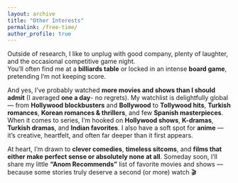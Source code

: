 ```yaml
---
layout: archive
title: "Other Interests"
permalink: /free-time/
author_profile: true
---
```



Outside of research, I like to unplug with good company, plenty of laughter, and the occasional competitive game night.  
You’ll often find me at a **billiards table** or locked in an intense **board game**, pretending I’m not keeping score.  

And yes, I’ve probably watched **more movies and shows than I should admit** (I averaged **one a day**-  no regrets). My watchlist is delightfully global — from **Hollywood blockbusters** and **Bollywood** to **Tollywood hits**, **Turkish romances**, **Korean romances & thrillers**, and few **Spanish masterpieces**. When it comes to series, I’m hooked on **Hollywood shows**, **K-dramas**, **Turkish dramas**, and **Indian favorites**. I also have a soft spot for **anime** — it’s creative, heartfelt, and often far deeper than it first appears.  

At heart, I’m drawn to **clever comedies**, **timeless sitcoms**, and **films that either make perfect sense or absolutely none at all**. Someday soon, I’ll share my little **“Anom Recommends”** list of favorite movies and shows — because some stories truly deserve a second (or more) watch 🎬


